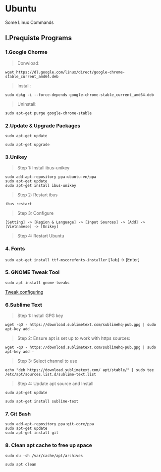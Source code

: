 # Ubuntu
Some Linux Commands

## I.Prequiste Programs
### 1.Google Chorme

>Donwload:

`wget https://dl.google.com/linux/direct/google-chrome-stable_current_amd64.deb`
 
>Install:
 
`sudo dpkg -i --force-depends google-chrome-stable_current_amd64.deb`

>Uninstall:

`sudo apt-get purge google-chrome-stable`

### 2.Update & Upgrade Packages

`sudo apt-get update`

`sudo apt-get upgrade`

### 3.Unikey
>Step 1: Install ibus-unikey

```
sudo add-apt-repository ppa:ubuntu-vn/ppa
sudo apt-get update
sudo apt-get install ibus-unikey
```
>Step 2: Restart ibus

`ibus restart`

>Step 3: Configure

`[Setting] -> [Region & Language] -> [Input Sources] -> [Add] -> [Vietnamese] -> [Unikey]`

>Step 4: Restart Ubuntu

### 4. Fonts

`sudo apt-get install ttf-mscorefonts-installer`
[Tab] -> [Enter]

### 5. GNOME Tweak Tool

`sudo apt install gnome-tweaks`

[Tweak configuring](https://itsfoss.com/gnome-tweak-tool/)

### 6.Sublime Text
>Step 1: Install GPG key

`wget -qO - https://download.sublimetext.com/sublimehq-pub.gpg | sudo apt-key add -`

>Step 2: Ensure apt is set up to work with https sources:

`wget -qO - https://download.sublimetext.com/sublimehq-pub.gpg | sudo apt-key add -`

>Step 3: Select channel to use

`echo "deb https://download.sublimetext.com/ apt/stable/" | sudo tee /etc/apt/sources.list.d/sublime-text.list`

>Step 4: Update apt source and Install

`sudo apt-get update`

`sudo apt-get install sublime-text`

### 7. Git Bash

```
sudo add-apt-repository ppa:git-core/ppa
sudo apt-get update
sudo apt-get install git
```

### 8. Clean apt cache to free up space

`sudo du -sh /var/cache/apt/archives`

`sudo apt clean`

